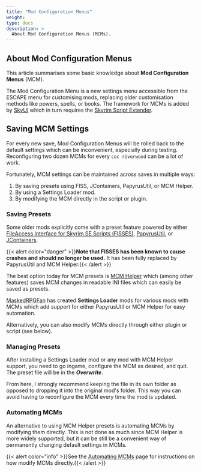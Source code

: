 ```yaml
---
title: "Mod Configuration Menus"
weight:
type: docs
description: >
  About Mod Configuration Menus (MCMs).
---
```


## About Mod Configuration Menus

This article summarises some basic knowledge about **Mod Configuration Menus** (MCM).

The Mod Configuration Menu is a new settings menu accessible from the ESCAPE menu for customising mods, replacing older customisation methods like powers, spells, or books. The framework for MCMs is added by [SkyUI](https://www.nexusmods.com/skyrimspecialedition/mods/12604) which in turn requires the [Skyrim Script Extender](/bg/additional-modules/skyrim-script-extender/).

## Saving MCM Settings

For every new save, Mod Configuration Menus will be rolled back to the default settings which can be inconvenient, especially during testing. Reconfiguring two dozen MCMs for every `coc riverwood` can be a lot of work.

Fortunately, MCM settings can be maintained across saves in multiple ways:

1. By saving presets using FISS, JContainers, PapyrusUtil, or MCM Helper.
2. By using a Settings Loader mod.
3. By modifying the MCM directly in the script or plugin.

### Saving Presets

Some older mods explicitly come with a preset feature powered by either [FileAccess Interface for Skyrim SE Scripts (FISSES)](https://www.nexusmods.com/skyrimspecialedition/mods/13956), [PapyrusUtil](https://www.nexusmods.com/skyrimspecialedition/mods/13048), or [JContainers](https://www.nexusmods.com/skyrimspecialedition/mods/16495).

{{< alert color="danger" >}}**Note that FISSES has been known to cause crashes and should no longer be used.** It has been fully replaced by PapyrusUtil and MCM Helper.{{< /alert >}}

The best option today for MCM presets is [MCM Helper](https://www.nexusmods.com/skyrimspecialedition/mods/53000) which (among other features) saves MCM changes in readable INI files which can easily be saved as presets.

[MaskedRPGFan](https://www.nexusmods.com/skyrimspecialedition/users/22822094?tab=user+files) has created **Settings Loader** mods for various mods with MCMs which add support for either PapyrusUtil or MCM Helper for easy automation.

Alternatively, you can also modify MCMs directly through either plugin or script (see below).

### Managing Presets

After installing a Settings Loader mod or any mod with MCM Helper support, you need to go ingame, configure the MCM as desired, and quit. The preset file will be in the ***Overwrite***.

From here, I strongly recommend keeping the file in its own folder as opposed to dropping it into the original mod's folder. This way you can avoid having to reconfigure the MCM every time the mod is updated.

### Automating MCMs

An alternative to using MCM Helper presets is automating MCMs by modifying them directly. This is not done as much since MCM Helper is more widely supported, but it can be still be a convenient way of permanently changing default settings in MCMs.

{{< alert color="info" >}}See the [Automating MCMs](/bg/additional-modules/automatic-mcms/) page for instructions on how modify MCMs directly.{{< /alert >}}